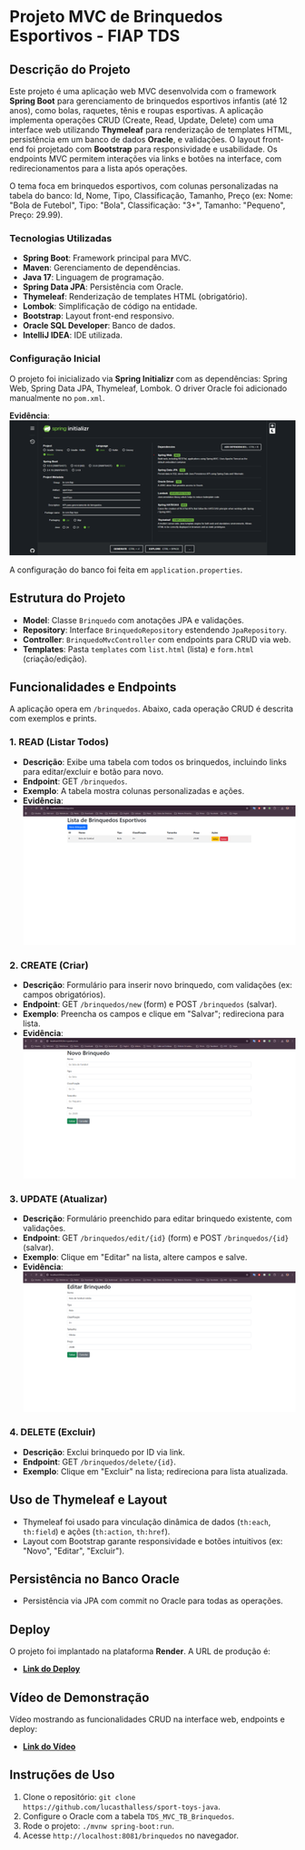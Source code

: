 # Projeto MVC de Brinquedos Esportivos - FIAP TDS

## Descrição do Projeto

Este projeto é uma aplicação web MVC desenvolvida com o framework **Spring Boot** para gerenciamento de brinquedos esportivos infantis (até 12 anos), como bolas, raquetes, tênis e roupas esportivas. A aplicação implementa operações CRUD (Create, Read, Update, Delete) com uma interface web utilizando **Thymeleaf** para renderização de templates HTML, persistência em um banco de dados **Oracle**, e validações. O layout front-end foi projetado com **Bootstrap** para responsividade e usabilidade. Os endpoints MVC permitem interações via links e botões na interface, com redirecionamentos para a lista após operações.

O tema foca em brinquedos esportivos, com colunas personalizadas na tabela do banco: Id, Nome, Tipo, Classificação, Tamanho, Preço (ex: Nome: "Bola de Futebol", Tipo: "Bola", Classificação: "3+", Tamanho: "Pequeno", Preço: 29.99).

### Tecnologias Utilizadas
- **Spring Boot**: Framework principal para MVC.
- **Maven**: Gerenciamento de dependências.
- **Java 17**: Linguagem de programação.
- **Spring Data JPA**: Persistência com Oracle.
- **Thymeleaf**: Renderização de templates HTML (obrigatório).
- **Lombok**: Simplificação de código na entidade.
- **Bootstrap**: Layout front-end responsivo.
- **Oracle SQL Developer**: Banco de dados.
- **IntelliJ IDEA**: IDE utilizada.

### Configuração Inicial
O projeto foi inicializado via **Spring Initializr** com as dependências: Spring Web, Spring Data JPA, Thymeleaf, Lombok. O driver Oracle foi adicionado manualmente no `pom.xml`.

**Evidência**:
![Print do Spring Initializr com dependências](https://github.com/lucasthalless/sport-toys-java/blob/main/src/assets/spring-initializr.png)

A configuração do banco foi feita em `application.properties`.

## Estrutura do Projeto
- **Model**: Classe `Brinquedo` com anotações JPA e validações.
- **Repository**: Interface `BrinquedoRepository` estendendo `JpaRepository`.
- **Controller**: `BrinquedoMvcController` com endpoints para CRUD via web.
- **Templates**: Pasta `templates` com `list.html` (lista) e `form.html` (criação/edição).

## Funcionalidades e Endpoints

A aplicação opera em `/brinquedos`. Abaixo, cada operação CRUD é descrita com exemplos e prints.

### 1. READ (Listar Todos)
- **Descrição**: Exibe uma tabela com todos os brinquedos, incluindo links para editar/excluir e botão para novo.
- **Endpoint**: GET `/brinquedos`.
- **Exemplo**: A tabela mostra colunas personalizadas e ações.
- **Evidência**:
  ![Lista de Brinquedos](https://github.com/lucasthalless/sport-toys-java/blob/main/src/assets/list-brinquedos.png)


### 2. CREATE (Criar)
- **Descrição**: Formulário para inserir novo brinquedo, com validações (ex: campos obrigatórios).
- **Endpoint**: GET `/brinquedos/new` (form) e POST `/brinquedos` (salvar).
- **Exemplo**: Preencha os campos e clique em "Salvar"; redireciona para lista.
- **Evidência**:
  ![Formulário de Criação](https://github.com/lucasthalless/sport-toys-java/blob/main/src/assets/form-create.png)
  

### 3. UPDATE (Atualizar)
- **Descrição**: Formulário preenchido para editar brinquedo existente, com validações.
- **Endpoint**: GET `/brinquedos/edit/{id}` (form) e POST `/brinquedos/{id}` (salvar).
- **Exemplo**: Clique em "Editar" na lista, altere campos e salve.
- **Evidência**:
  ![Formulário de Edição](https://github.com/lucasthalless/sport-toys-java/blob/main/src/assets/form-edit.png)
  
  
### 4. DELETE (Excluir)
- **Descrição**: Exclui brinquedo por ID via link.
- **Endpoint**: GET `/brinquedos/delete/{id}`.
- **Exemplo**: Clique em "Excluir" na lista; redireciona para lista atualizada.


## Uso de Thymeleaf e Layout
- Thymeleaf foi usado para vinculação dinâmica de dados (`th:each`, `th:field`) e ações (`th:action`, `th:href`).
- Layout com Bootstrap garante responsividade e botões intuitivos (ex: "Novo", "Editar", "Excluir").

## Persistência no Banco Oracle
- Persistência via JPA com commit no Oracle para todas as operações.

## Deploy
O projeto foi implantado na plataforma **Render**. A URL de produção é:
- **[Link do Deploy](https://sport-toys-java.onrender.com/brinquedos)**

## Vídeo de Demonstração
Vídeo mostrando as funcionalidades CRUD na interface web, endpoints e deploy:
- **[Link do Vídeo](#)**

## Instruções de Uso
1. Clone o repositório: `git clone https://github.com/lucasthalless/sport-toys-java`.
2. Configure o Oracle com a tabela `TDS_MVC_TB_Brinquedos`.
3. Rode o projeto: `./mvnw spring-boot:run`.
4. Acesse `http://localhost:8081/brinquedos` no navegador.